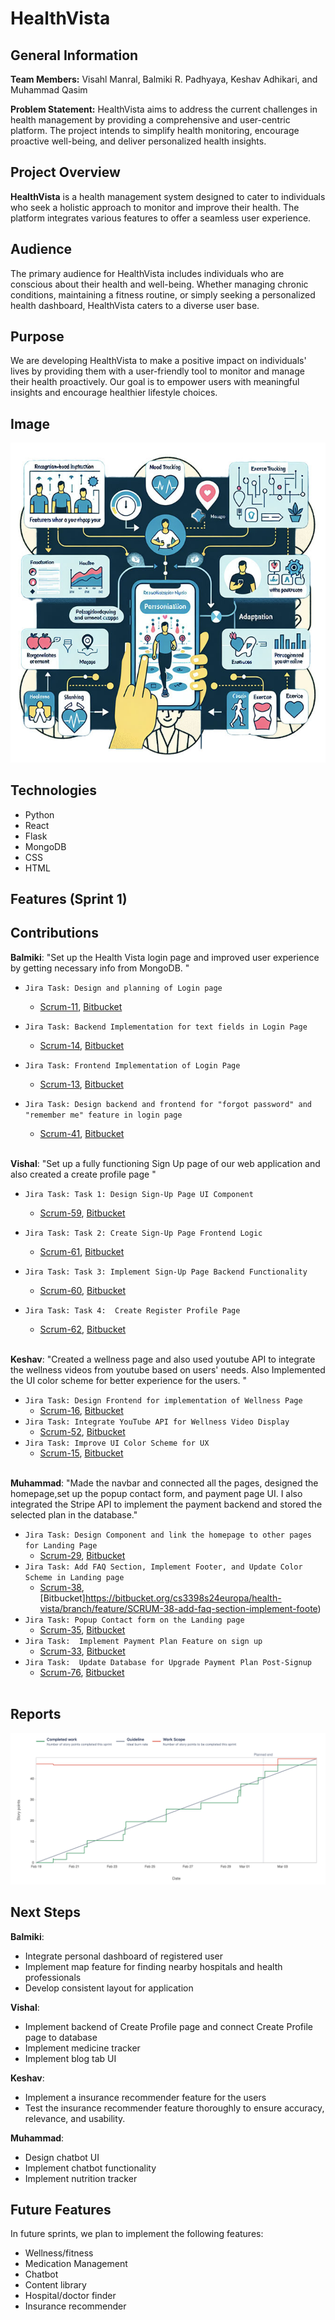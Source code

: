# HealthVista

## General Information

**Team Members:**
Visahl Manral, Balmiki R. Padhyaya, Keshav Adhikari, and Muhammad Qasim

**Problem Statement:**
HealthVista aims to address the current challenges in health management by providing a comprehensive and user-centric platform. The project intends to simplify health monitoring, encourage proactive well-being, and deliver personalized health insights.

## Project Overview

**HealthVista** is a health management system designed to cater to individuals who seek a holistic approach to monitor and improve their health. The platform integrates various features to offer a seamless user experience.

## Audience

The primary audience for HealthVista includes individuals who are conscious about their health and well-being. Whether managing chronic conditions, maintaining a fitness routine, or simply seeking a personalized health dashboard, HealthVista caters to a diverse user base.

## Purpose

We are developing HealthVista to make a positive impact on individuals' lives by providing them with a user-friendly tool to monitor and manage their health proactively. Our goal is to empower users with meaningful insights and encourage healthier lifestyle choices.

## Image

![Image that depicts our project](static/moode.jpeg)

## Technologies

- Python
- React
- Flask
- MongoDB
- CSS
- HTML

## Features (Sprint 1)


## Contributions

**Balmiki**: "Set up the Health Vista login page and improved user experience by getting necessary info from MongoDB. "

- `Jira Task: Design and planning of Login page`
    - [Scrum-11](https://cs3398s24europa.atlassian.net/jira/software/projects/SCRUM/boards/1?selectedIssue=SCRUM-11),
      [Bitbucket](https://bitbucket.org/cs3398s24europa/health-vista/branch/Balmiki_bfv12)
- `Jira Task: Backend Implementation for text fields in Login Page`
    - [Scrum-14](https://cs3398s24europa.atlassian.net/jira/software/projects/SCRUM/boards/1?selectedIssue=SCRUM-14),
      [Bitbucket](https://bitbucket.org/cs3398s24europa/health-vista/branch/SCRUM-14-backend-implementation-of-login-page)
- `Jira Task: Frontend Implementation of Login Page`
    - [Scrum-13](https://cs3398s24europa.atlassian.net/jira/software/projects/SCRUM/boards/1?selectedIssue=SCRUM-13),
      [Bitbucket](https://bitbucket.org/cs3398s24europa/health-vista/branch/feature/SCRUM-13-frontend-implementation-of-login-page)
- `Jira Task: Design backend and frontend for "forgot password" and "remember me" feature in login page`
    - [Scrum-41](https://cs3398s24europa.atlassian.net/jira/software/projects/SCRUM/boards/1?selectedIssue=SCRUM-41),
      [Bitbucket](https://bitbucket.org/cs3398s24europa/health-vista/branch/SCRUM-14-backend-implementation-of-login-page)
      
    <br/>

**Vishal**: "Set up a fully functioning Sign Up page of our web application and also created a create profile page "

- `Jira Task: Task 1: Design Sign-Up Page UI Component`
    - [Scrum-59](https://cs3398s24europa.atlassian.net/jira/software/projects/SCRUM/boards/1?selectedIssue=SCRUM-59),
      [Bitbucket](https://bitbucket.org/cs3398s24europa/health-vista/branch/Vishal_trq7)
- `Jira Task: Task 2: Create Sign-Up Page Frontend Logic`
    - [Scrum-61](https://cs3398s24europa.atlassian.net/jira/software/projects/SCRUM/boards/1?selectedIssue=SCRUM-61),
      [Bitbucket](https://bitbucket.org/cs3398s24europa/health-vista/branch/feature/SCRUM-61-create-sign-up-page-frontend-logic)
- `Jira Task: Task 3: Implement Sign-Up Page Backend Functionality`
    - [Scrum-60](https://cs3398s24europa.atlassian.net/jira/software/projects/SCRUM/boards/1?selectedIssue=SCRUM-60),
      [Bitbucket](https://bitbucket.org/cs3398s24europa/health-vista/branch/feature/SCRUM-60-task-3-implement-sign-up-page-backend-functionality)
- `Jira Task: Task 4:  Create Register Profile Page`
    - [Scrum-62](https://cs3398s24europa.atlassian.net/jira/software/projects/SCRUM/boards/1?selectedIssue=SCRUM-62),
      [Bitbucket](https://bitbucket.org/cs3398s24europa/health-vista/branch/feature/SCRUM-62-task-4-create-register-profile-page)

    <br/>

**Keshav**: "Created a wellness page and also used youtube API to integrate the wellness videos from youtube based on users' needs. Also Implemented the UI color scheme for better experience for the users. "

- `Jira Task: Design Frontend for implementation of Wellness Page`
    - [Scrum-16](https://cs3398s24europa.atlassian.net/browse/SCRUM-16),
      [Bitbucket](https://bitbucket.org/cs3398s24europa/health-vista/branch/SCRUM-16-design-frontend-for-wellnesspage)
- `Jira Task: Integrate YouTube API for Wellness Video Display`
    - [Scrum-52](https://cs3398s24europa.atlassian.net/browse/SCRUM-52),
      [Bitbucket](https://bitbucket.org/cs3398s24europa/%7B9c8918aa-41ac-400d-827f-ee8d29096d85%7D/branch/SCRUM-52-integrate-youtube-api-for-wellnesspage)
- `Jira Task: Improve UI Color Scheme for UX`
    - [Scrum-15](https://cs3398s24europa.atlassian.net/browse/SCRUM-15),
      [Bitbucket](https://bitbucket.org/cs3398s24europa/%7B9c8918aa-41ac-400d-827f-ee8d29096d85%7D/branch/SCRUM-15-improve-ui-color-scheme-for-ux)
    <br/>
**Muhammad**: "Made the navbar and connected all the pages, designed the homepage,set up the popup contact form, and payment page UI. I also integrated the Stripe API to implement the payment backend and stored the selected plan in the database."

- `Jira Task: Design Component and link the homepage to other pages for Landing Page`
    - [Scrum-29](https://cs3398s24europa.atlassian.net/browse/SCRUM-29),
      [Bitbucket](https://bitbucket.org/cs3398s24europa/health-vista/branch/Muhammad-Ned44)
- `Jira Task: Add FAQ Section, Implement Footer, and Update Color Scheme in Landing page`
    - [Scrum-38](https://cs3398s24europa.atlassian.net/browse/SCRUM-38),
      [Bitbucket]https://bitbucket.org/cs3398s24europa/health-vista/branch/feature/SCRUM-38-add-faq-section-implement-foote)
- `Jira Task: Popup Contact form on the Landing page`
    - [Scrum-35](https://cs3398s24europa.atlassian.net/browse/SCRUM-35),
      [Bitbucket](https://bitbucket.org/cs3398s24europa/health-vista/branch/feature/SCRUM-35-popup-contact-form-on-the-landi)
- `Jira Task:  Implement Payment Plan Feature on sign up `
    - [Scrum-33](https://cs3398s24europa.atlassian.net/browse/SCRUM-33),
      [Bitbucket](https://bitbucket.org/cs3398s24europa/%7B9c8918aa-41ac-400d-827f-ee8d29096d85%7D/branch/feature/SCRUM-33-implement-payment-plan-feature-)
- `Jira Task:  Update Database for Upgrade Payment Plan Post-Signup `
    - [Scrum-76](https://cs3398s24europa.atlassian.net/browse/SCRUM-76),
      [Bitbucket](https://bitbucket.org/cs3398s24europa/%7B9c8918aa-41ac-400d-827f-ee8d29096d85%7D/branch/SCRUM-76-update-database-for-upgrade-pay)
    <br/>


## Reports

![Burnup report of sprint 1](static/report_sprint1.png)

## Next Steps

**Balmiki**:

- Integrate personal dashboard of registered user
- Implement map feature for finding nearby hospitals and health professionals
- Develop consistent layout for application

**Vishal**:

- Implement backend of Create Profile page and connect Create Profile page to database
- Implement medicine tracker 
- Implement blog tab UI

**Keshav**:

- Implement a insurance recommender feature for the users 
- Test the insurance recommender feature thoroughly to ensure accuracy, relevance, and usability.

**Muhammad**:

- Design chatbot UI
- Implement chatbot functionality 
- Implement nutrition tracker

## Future Features

In future sprints, we plan to implement the following features:

- Wellness/fitness
- Medication Management
- Chatbot
- Content library
- Hospital/doctor finder
- Insurance recommender
